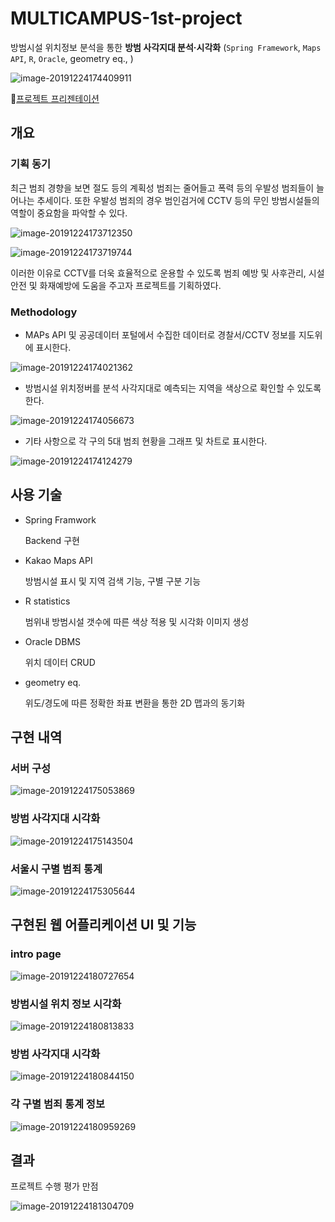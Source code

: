 # MULTICAMPUS-1st-project

방범시설 위치정보 분석을 통한 **방범 사각지대 분석·시각화** (`Spring Framework`, `Maps API`, `R`, `Oracle`, geometry eq.,  )

![image-20191224174409911](assets/image-20191224174409911.png)

:link:[프로젝트 프리젠테이션](doc/Outliers_Final.pdf)

## 개요

### 기획 동기

최근 범죄 경향을 보면 절도 등의 계획성 범죄는 줄어들고 폭력 등의 우발성 범죄들이 늘어나는 추세이다. 또한 우발성 범죄의 경우 범인검거에 CCTV 등의 무인 방범시설들의 역할이 중요함을 파악할 수 있다.

![image-20191224173712350](assets/image-20191224173712350.png)

![image-20191224173719744](assets/image-20191224173719744.png)

이러한 이유로 CCTV를 더욱 효율적으로 운용할 수 있도록 범죄 예방 및 사후관리, 시설안전 및 화재예방에 도움을 주고자 프로젝트를 기획하였다.

### Methodology

- MAPs API 및 공공데이터 포털에서 수집한 데이터로  경찰서/CCTV 정보를 지도위에 표시한다.

![image-20191224174021362](assets/image-20191224174021362.png)

- 방범시설 위치정버를 분석 사각지대로 예측되는 지역을 색상으로 확인할 수 있도록 한다.

![image-20191224174056673](assets/image-20191224174056673.png)

- 기타 사항으로 각 구의 5대 범죄 현황을 그래프 및 차트로 표시한다.

![image-20191224174124279](assets/image-20191224174124279.png)

## 사용 기술

- Spring Framwork

  Backend 구현

- Kakao Maps API

  방범시설 표시 및 지역 검색 기능, 구별 구분 기능

- R statistics

  범위내 방범시설 갯수에 따른 색상 적용 및 시각화 이미지 생성

- Oracle DBMS

  위치 데이터 CRUD

- geometry eq.

  위도/경도에 따른 정확한 좌표 변환을 통한 2D 맵과의 동기화

 ## 구현 내역

### 서버 구성

![image-20191224175053869](assets/image-20191224175053869.png)

### 방범 사각지대 시각화

![image-20191224175143504](assets/image-20191224175143504.png)

### 서울시 구별 범죄 통계

![image-20191224175305644](assets/image-20191224175305644.png)

## 구현된 웹 어플리케이션 UI 및 기능

### intro page

![image-20191224180727654](assets/image-20191224180727654.png)

### 방범시설 위치 정보 시각화

![image-20191224180813833](assets/image-20191224180813833.png)

### 방범 사각지대 시각화

![image-20191224180844150](assets/image-20191224180844150.png)

### 각 구별 범죄 통계 정보

![image-20191224180959269](assets/image-20191224180959269.png)

## 결과

프로젝트 수행 평가 만점

![image-20191224181304709](assets/image-20191224181304709.png)
